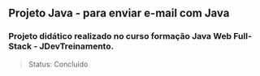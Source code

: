 
## Projeto Java - para enviar e-mail com Java
### Projeto didático realizado no curso formação Java Web Full-Stack - JDevTreinamento. 
> Status: Concluído


